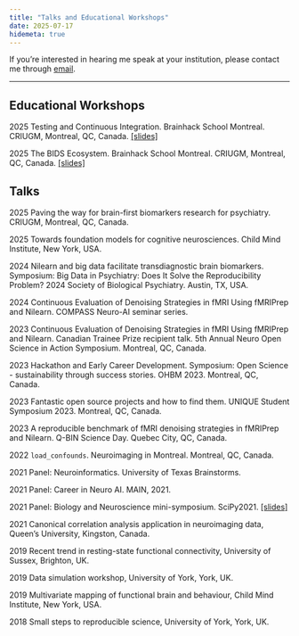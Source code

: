 ```yaml
---
title: "Talks and Educational Workshops"
date: 2025-07-17
hidemeta: true
---
```



If you’re interested in hearing me speak at your institution, please contact me through [email](mailto:haotingwang.research@protonmail.com).

---

## Educational Workshops

2025 Testing and Continuous Integration. Brainhack School Montreal. CRIUGM, Montreal, QC, Canada. [[slides]](https://wanghaoting.com/testing-and-ci/#1)

2025 The BIDS Ecosystem. Brainhack School Montreal. CRIUGM, Montreal, QC, Canada. [[slides]](https://wanghaoting.com/bids-ecosystem/#1)

## Talks

2025 Paving the way for brain-first biomarkers research for psychiatry. CRIUGM, Montreal, QC, Canada.

2025 Towards foundation models for cognitive neurosciences. Child Mind Institute, New York, USA.

2024 Nilearn and big data facilitate transdiagnostic brain biomarkers. Symposium: Big Data in Psychiatry: Does It Solve the Reproducibility Problem? 2024 Society of Biological Psychiatry. Austin, TX, USA.

2024 Continuous Evaluation of Denoising Strategies in fMRI Using fMRIPrep and Nilearn. COMPASS Neuro-AI seminar series.

2023 Continuous Evaluation of Denoising Strategies in fMRI Using fMRIPrep and Nilearn. Canadian Trainee Prize recipient talk. 5th Annual Neuro Open Science in Action Symposium. Montreal, QC, Canada.

2023 Hackathon and Early Career Development. Symposium: Open Science - sustainability through success stories. OHBM 2023. Montreal, QC, Canada.

2023 Fantastic open source projects and how to find them. UNIQUE Student Symposium 2023. Montreal, QC, Canada.

2023 A reproducible benchmark of fMRI denoising strategies in fMRIPrep and Nilearn. Q-BIN Science Day. Quebec City, QC, Canada.

2022 `load_confounds`. Neuroimaging in Montreal. Montreal, QC, Canada.

2021 Panel: Neuroinformatics. University of Texas Brainstorms.

2021 Panel: Career in Neuro AI. MAIN, 2021.

2021 Panel: Biology and Neuroscience mini-symposium. SciPy2021. [[slides]](https://wanghaoting.com/scipy2021-talk)

2021 Canonical correlation analysis application in neuroimaging data, Queen’s University, Kingston, Canada.

2019 Recent trend in resting-state functional connectivity, University of Sussex, Brighton, UK.

2019 Data simulation workshop, University of York, York, UK.

2019 Multivariate mapping of functional brain and behaviour, Child Mind Institute, New York, USA.

2018 Small steps to reproducible science, University of York, York, UK.
